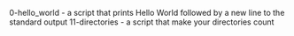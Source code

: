 0-hello_world - a script that prints Hello World followed by a new line to the standard output
11-directories - a script that make your directories count

